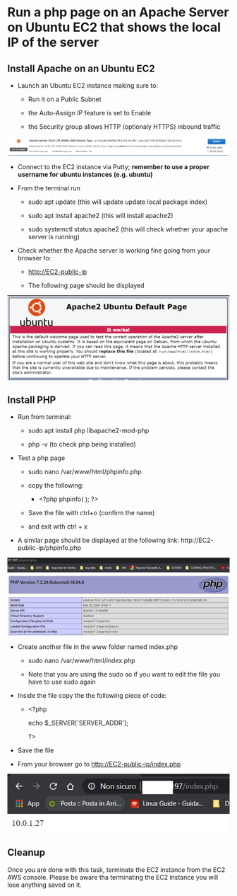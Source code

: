 # Run a php page on an Apache Server on Ubuntu EC2 that shows the local IP of the server

## Install Apache on an Ubuntu EC2

  - Launch an Ubuntu EC2 instance making sure to:
    
      - Run it on a Public Subnet
    
      - the Auto-Assign IP feature is set to Enable
    
      - the Security group allows HTTP (optionaly HTTPS) inbound traffic

![](.//media/image1.png)

  - Connect to the EC2 instance via Putty; **remember to use a proper
    username for ubuntu instances (e.g. ubuntu)**

  - From the terminal run
    
      - sudo apt update (this will update update local package index)
    
      - sudo apt install apache2 (this will install apache2)
    
      - sudo systemctl status apache2 (this will check whether your
        apache server is running)

  - Check whether the Apache server is working fine going from your
    browser to:
    
      - <http://EC2-public-ip>
    
      - The following page should be displayed

![](.//media/image2.png)

## Install PHP

  - Run from terminal:
    
      - sudo apt install php libapache2-mod-php
    
      - php -v (to check php being installed)

  - Test a php page
    
      - sudo nano /var/www/html/phpinfo.php
    
      - copy the following:
        
          - \<?php phpinfo( ); ?\>
    
      - Save the file with ctrl+o (confirm the name)
    
      - and exit with ctrl + x

  - A similar page should be displayed at the following link:
    http://EC2-public-ip/phpinfo.php

![](.//media/image3.png)

  - Create another file in the www folder named index.php
    
      - sudo nano /var/www/html/index.php
    
      - Note that you are using the sudo so if you want to edit the file
        you have to use sudo again

  - Inside the file copy the the following piece of code:
    
      - \<?php
        
        echo $\_SERVER\['SERVER\_ADDR'\];
        
        ?\>

  - Save the file

  - From your browser go to <http://EC2-public-ip/index.php>

![](.//media/image4.png)

## Cleanup

Once you are done with this task, terminate the EC2 instance from the
EC2 AWS console. Please be aware tha terminating the EC2 instance you will lose anything saved on it.
